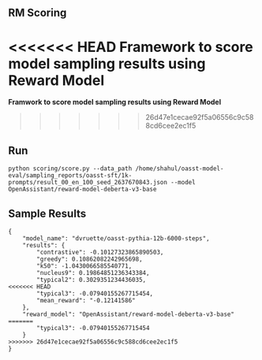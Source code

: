 ## RM Scoring

<<<<<<< HEAD
**Framework to score model sampling results using Reward Model**
=======
**Framwork to score model sampling results using Reward Model**
>>>>>>> 26d47e1cecae92f5a06556c9c588cd6cee2ec1f5

## Run

```
python scoring/score.py --data_path /home/shahul/oasst-model-eval/sampling_reports/oasst-sft/1k-prompts/result_00_en_100_seed_2637670843.json --model OpenAssistant/reward-model-deberta-v3-base

```

## Sample Results
```
{
    "model_name": "dvruette/oasst-pythia-12b-6000-steps",
    "results": {
        "contrastive": -0.10127323865890503,
        "greedy": 0.10862082242965698,
        "k50": -1.0430066585540771,
        "nucleus9": 0.19864851236343384,
        "typical2": 0.3029351234436035,
<<<<<<< HEAD
        "typical3": -0.07940155267715454,
        "mean_reward": "-0.12141586"
    },
    "reward_model": "OpenAssistant/reward-model-deberta-v3-base"
=======
        "typical3": -0.07940155267715454
    }
>>>>>>> 26d47e1cecae92f5a06556c9c588cd6cee2ec1f5
}
```
